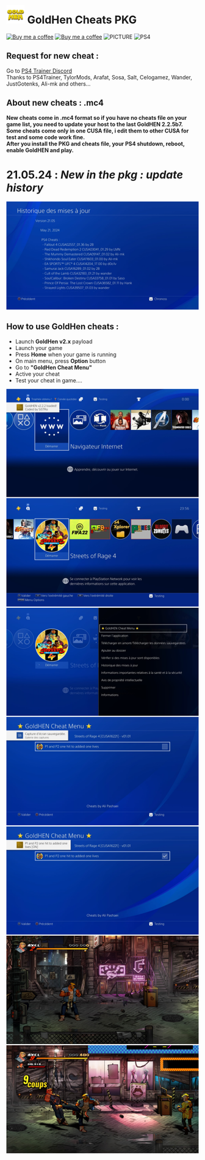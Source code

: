 # ![PICTURE](https://github.com/chronoss09/GoldHen-Cheats-PKG/blob/main/goldhen.png) GoldHen Cheats PKG 
[![Buy me a coffee](https://img.shields.io/badge/buy%20me%20a%20coffee-donate-yellow.svg)](https://ko-fi.com/chronoss) [![Buy me a coffee](https://img.shields.io/badge/Donate-Paypal-blue.svg)](https://www.paypal.com/paypalme/chronoss01) ![PICTURE](https://img.shields.io/github/downloads/Chronoss09/GoldHen-Cheats-PKG/total) ![PS4](https://img.shields.io/badge/-PS4-003791?style=flat&logo=PlayStation)

## Request for new cheat :
Go to [PS4 Trainer Discord](https://discord.com/invite/bUEQj9p)  
Thanks to PS4Trainer, TylorMods, Arafat, Sosa, Salt, Celogamez, Wander, JustGotenks, Ali-mk and others...

## About new cheats : .mc4
**New cheats come in .mc4 format so if you have no cheats file on your game list, you need to update your host to the last GoldHEN 2.2.5b7.**  
**Some cheats come only in one CUSA file, i edit them to other CUSA for test and some code work fine.**  
**After you install the PKG and cheats file, your PS4 shutdown, reboot, enable GoldHEN and play.**

# 21.05.24 : _**New in the pkg : update history**_

![PICTURE](https://github.com/chronoss09/GoldHen-Cheats-PKG/blob/main/update%20history.jpg)

## How to use GoldHen cheats :  
* Launch **GoldHen v2.x** payload
* Launch your game
* Press **Home** when your game is running
* On main menu, press **Option** button
* Go to **"GoldHen Cheat Menu"**
* Active your cheat
* Test your cheat in game.... 

![PHOTO](https://github.com/chronoss09/GoldHen-Cheats-PKG/blob/main/1-GoldHen%20payload.jpg)
![PHOTO](https://github.com/chronoss09/GoldHen-Cheats-PKG/blob/main/2-Choose%20Game.jpg)
![PHOTO](https://github.com/chronoss09/GoldHen-Cheats-PKG/blob/main/3-Cheat%20Menu.jpg)
![PHOTO](https://github.com/chronoss09/GoldHen-Cheats-PKG/blob/main/4-Cheat%20list.jpg)
![PHOTO](https://github.com/chronoss09/GoldHen-Cheats-PKG/blob/main/5-Cheat%20actived.jpg)
![PHOTO](https://github.com/chronoss09/GoldHen-Cheats-PKG/blob/main/6-Return%20on%20game.jpg)
![PHOTO](https://github.com/chronoss09/GoldHen-Cheats-PKG/blob/main/7-Cheat%20in%20action.jpg)
